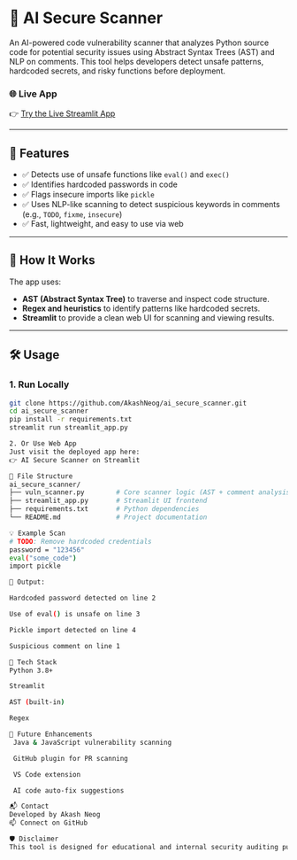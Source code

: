 # 🔐 AI Secure Scanner

An AI-powered code vulnerability scanner that analyzes Python source code for potential security issues using Abstract Syntax Trees (AST) and NLP on comments. This tool helps developers detect unsafe patterns, hardcoded secrets, and risky functions before deployment.

### 🌐 Live App

👉 [Try the Live Streamlit App](https://aisecurescanner-4tjwymq5gocjsqhy69krkn.streamlit.app/)

---

## 🚀 Features

- ✅ Detects use of unsafe functions like `eval()` and `exec()`
- ✅ Identifies hardcoded passwords in code
- ✅ Flags insecure imports like `pickle`
- ✅ Uses NLP-like scanning to detect suspicious keywords in comments (e.g., `TODO`, `fixme`, `insecure`)
- ✅ Fast, lightweight, and easy to use via web

---

## 📂 How It Works

The app uses:

- **AST (Abstract Syntax Tree)** to traverse and inspect code structure.
- **Regex and heuristics** to identify patterns like hardcoded secrets.
- **Streamlit** to provide a clean web UI for scanning and viewing results.

---

## 🛠️ Usage

### 1. Run Locally

```bash
git clone https://github.com/AkashNeog/ai_secure_scanner.git
cd ai_secure_scanner
pip install -r requirements.txt
streamlit run streamlit_app.py

2. Or Use Web App
Just visit the deployed app here:
👉 AI Secure Scanner on Streamlit

📁 File Structure
ai_secure_scanner/
├── vuln_scanner.py        # Core scanner logic (AST + comment analysis)
├── streamlit_app.py       # Streamlit UI frontend
├── requirements.txt       # Python dependencies
└── README.md              # Project documentation

💡 Example Scan
# TODO: Remove hardcoded credentials
password = "123456"
eval("some_code")
import pickle

🛑 Output:

Hardcoded password detected on line 2

Use of eval() is unsafe on line 3

Pickle import detected on line 4

Suspicious comment on line 1

📌 Tech Stack
Python 3.8+

Streamlit

AST (built-in)

Regex

🧠 Future Enhancements
 Java & JavaScript vulnerability scanning

 GitHub plugin for PR scanning

 VS Code extension

 AI code auto-fix suggestions

📬 Contact
Developed by Akash Neog
📫 Connect on GitHub

🛡️ Disclaimer
This tool is designed for educational and internal security auditing purposes. It is not a replacement for full-scale static analysis or penetration testing tools.

